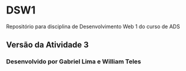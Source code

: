 # DSW1
Repositório para disciplina de Desenvolvimento Web 1 do curso de ADS
## Versão da Atividade 3
### Desenvolvido por Gabriel Lima e William Teles
